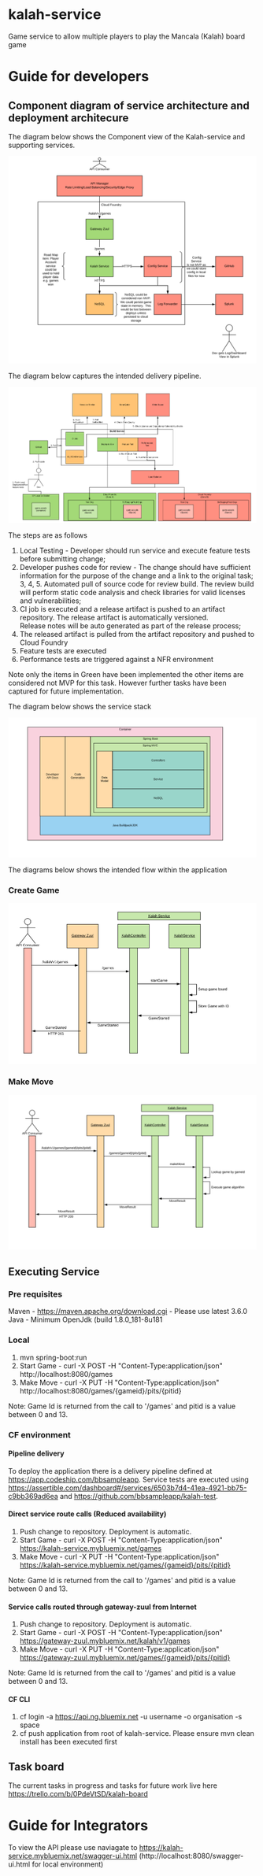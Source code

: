 # kalah-service

Game service to allow multiple players to play the Mancala (Kalah) board game

# Guide for developers

## Component diagram of service architecture and deployment architecure

The diagram below shows the Component view of the Kalah-service and supporting services. 
 
![Component Diagram](/images/Component_diagram.PNG)
 
The diagram below captures the intended delivery pipeline.

![Delivery Flow](/images/Delivery_flow.PNG)

The steps are as follows

1. Local Testing - Developer should run service and execute feature tests before submitting change;
2. Developer pushes code for review - The change should have sufficient information for the purpose of the change and a link to the original task;
3, 4, 5. Automated pull of source code for review build.  The review build will perform static code analysis and check libraries for valid licenses and vulnerabilities;
6. CI job is executed and a release artifact is pushed to an artifact repository.  The release artifact is automatically versioned.  
   Release notes will be auto generated as part of the release process;
7. The released artifact is pulled from the artifact repository and pushed to Cloud Foundry
8. Feature tests are executed
9. Performance tests are triggered against a NFR environment
 
Note only the items in Green have been implemented the other items are considered not MVP for this task.  However further tasks have been captured for future implementation.

The diagram below shows the service stack

![Stack](/images/service_stack.PNG)

The diagrams below shows the intended flow within the application

### Create Game

![Create Game](/images/Create_game_sequence.PNG)

### Make Move

![Make Move](/images/Make_move_sequence.PNG)

## Executing Service

### Pre requisites

Maven - https://maven.apache.org/download.cgi - Please use latest 3.6.0
Java - Minimum OpenJdk (build 1.8.0_181-8u181

### Local

1. mvn spring-boot:run
2. Start Game - curl -X POST -H "Content-Type:application/json" http://localhost:8080/games
3. Make Move - curl -X PUT -H "Content-Type:application/json" http://localhost:8080/games/{gameid}/pits/{pitid}

Note: Game Id is returned from the call to '/games' and pitid is a value between 0 and 13.

### CF environment

#### Pipeline delivery

To deploy the application there is a delivery pipeline defined at https://app.codeship.com/bbsampleapp.  Service tests are 
executed using https://assertible.com/dashboard#/services/6503b7d4-41ea-4921-bb75-c9bb369ad6ea and https://github.com/bbsampleapp/kalah-test.

#### Direct service route calls (Reduced availability)

1. Push change to repository.  Deployment is automatic.
2. Start Game -  curl -X POST -H "Content-Type:application/json" https://kalah-service.mybluemix.net/games
3. Make Move - curl -X PUT -H "Content-Type:application/json" https://kalah-service.mybluemix.net/games/{gameid}/pits/{pitid}

Note: Game Id is returned from the call to '/games' and pitid is a value between 0 and 13.

#### Service calls routed through gateway-zuul from Internet

1. Push change to repository.  Deployment is automatic.
2. Start Game -  curl -X POST -H "Content-Type:application/json" https://gateway-zuul.mybluemix.net/kalah/v1/games
3. Make Move - curl -X PUT -H "Content-Type:application/json" https://gateway-zuul.mybluemix.net/games/{gameid}/pits/{pitid}

Note: Game Id is returned from the call to '/games' and pitid is a value between 0 and 13.

#### CF CLI

1. cf login -a https://api.ng.bluemix.net -u username -o organisation -s space
2. cf push application from root of kalah-service.  Please ensure mvn clean install has been executed first

## Task board

The current tasks in progress and tasks for future work live here https://trello.com/b/0PdeVtSD/kalah-board

# Guide for Integrators

To view the API please use naviagate to https://kalah-service.mybluemix.net/swagger-ui.html (http://localhost:8080/swagger-ui.html for local environment)
